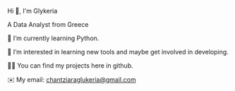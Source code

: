 Hi 👋, I'm Glykeria

A Data Analyst from Greece

🌱 I’m currently learning Python.

👀 I’m interested in learning new tools and maybe get involved in developing.

👩‍💻	You can find my projects here in github.

✉️ My email: chantziaraglukeria@gmail.com
